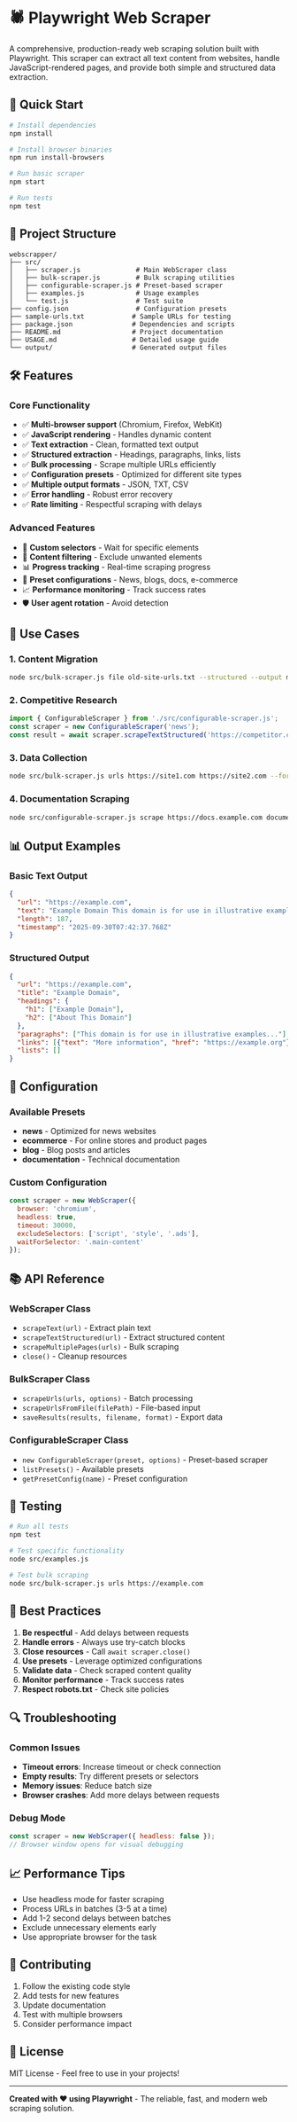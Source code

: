# 🕷️ Playwright Web Scraper

A comprehensive, production-ready web scraping solution built with Playwright. This scraper can extract all text content from websites, handle JavaScript-rendered pages, and provide both simple and structured data extraction.

## 🚀 Quick Start

```bash
# Install dependencies
npm install

# Install browser binaries
npm run install-browsers

# Run basic scraper
npm start

# Run tests
npm test
```

## 📁 Project Structure

```
webscrapper/
├── src/
│   ├── scraper.js              # Main WebScraper class
│   ├── bulk-scraper.js         # Bulk scraping utilities
│   ├── configurable-scraper.js # Preset-based scraper
│   ├── examples.js             # Usage examples
│   └── test.js                 # Test suite
├── config.json                 # Configuration presets
├── sample-urls.txt            # Sample URLs for testing
├── package.json               # Dependencies and scripts
├── README.md                  # Project documentation
├── USAGE.md                   # Detailed usage guide
└── output/                    # Generated output files
```

## 🛠️ Features

### Core Functionality
- ✅ **Multi-browser support** (Chromium, Firefox, WebKit)
- ✅ **JavaScript rendering** - Handles dynamic content
- ✅ **Text extraction** - Clean, formatted text output
- ✅ **Structured extraction** - Headings, paragraphs, links, lists
- ✅ **Bulk processing** - Scrape multiple URLs efficiently
- ✅ **Configuration presets** - Optimized for different site types
- ✅ **Multiple output formats** - JSON, TXT, CSV
- ✅ **Error handling** - Robust error recovery
- ✅ **Rate limiting** - Respectful scraping with delays

### Advanced Features
- 🔧 **Custom selectors** - Wait for specific elements
- 🧹 **Content filtering** - Exclude unwanted elements
- 📊 **Progress tracking** - Real-time scraping progress
- 🎯 **Preset configurations** - News, blogs, docs, e-commerce
- 📈 **Performance monitoring** - Track success rates
- 🛡️ **User agent rotation** - Avoid detection

## 🎯 Use Cases

### 1. Content Migration
```bash
node src/bulk-scraper.js file old-site-urls.txt --structured --output migration.json
```

### 2. Competitive Research
```javascript
import { ConfigurableScraper } from './src/configurable-scraper.js';
const scraper = new ConfigurableScraper('news');
const result = await scraper.scrapeTextStructured('https://competitor.com');
```

### 3. Data Collection
```bash
node src/bulk-scraper.js urls https://site1.com https://site2.com --format csv
```

### 4. Documentation Scraping
```bash
node src/configurable-scraper.js scrape https://docs.example.com documentation
```

## 📊 Output Examples

### Basic Text Output
```json
{
  "url": "https://example.com",
  "text": "Example Domain This domain is for use in illustrative examples...",
  "length": 187,
  "timestamp": "2025-09-30T07:42:37.768Z"
}
```

### Structured Output
```json
{
  "url": "https://example.com",
  "title": "Example Domain",
  "headings": {
    "h1": ["Example Domain"],
    "h2": ["About This Domain"]
  },
  "paragraphs": ["This domain is for use in illustrative examples..."],
  "links": [{"text": "More information", "href": "https://example.org"}],
  "lists": []
}
```

## 🔧 Configuration

### Available Presets
- **news** - Optimized for news websites
- **ecommerce** - For online stores and product pages
- **blog** - Blog posts and articles
- **documentation** - Technical documentation

### Custom Configuration
```javascript
const scraper = new WebScraper({
  browser: 'chromium',
  headless: true,
  timeout: 30000,
  excludeSelectors: ['script', 'style', '.ads'],
  waitForSelector: '.main-content'
});
```

## 📚 API Reference

### WebScraper Class
- `scrapeText(url)` - Extract plain text
- `scrapeTextStructured(url)` - Extract structured content
- `scrapeMultiplePages(urls)` - Bulk scraping
- `close()` - Cleanup resources

### BulkScraper Class
- `scrapeUrls(urls, options)` - Batch processing
- `scrapeUrlsFromFile(filePath)` - File-based input
- `saveResults(results, filename, format)` - Export data

### ConfigurableScraper Class
- `new ConfigurableScraper(preset, options)` - Preset-based scraper
- `listPresets()` - Available presets
- `getPresetConfig(name)` - Preset configuration

## 🧪 Testing

```bash
# Run all tests
npm test

# Test specific functionality
node src/examples.js

# Test bulk scraping
node src/bulk-scraper.js urls https://example.com
```

## 🚦 Best Practices

1. **Be respectful** - Add delays between requests
2. **Handle errors** - Always use try-catch blocks
3. **Close resources** - Call `await scraper.close()`
4. **Use presets** - Leverage optimized configurations
5. **Validate data** - Check scraped content quality
6. **Monitor performance** - Track success rates
7. **Respect robots.txt** - Check site policies

## 🔍 Troubleshooting

### Common Issues
- **Timeout errors**: Increase timeout or check connection
- **Empty results**: Try different presets or selectors
- **Memory issues**: Reduce batch size
- **Browser crashes**: Add more delays between requests

### Debug Mode
```javascript
const scraper = new WebScraper({ headless: false });
// Browser window opens for visual debugging
```

## 📈 Performance Tips

- Use headless mode for faster scraping
- Process URLs in batches (3-5 at a time)
- Add 1-2 second delays between batches
- Exclude unnecessary elements early
- Use appropriate browser for the task

## 🤝 Contributing

1. Follow the existing code style
2. Add tests for new features
3. Update documentation
4. Test with multiple browsers
5. Consider performance impact

## 📄 License

MIT License - Feel free to use in your projects!

---

**Created with ❤️ using Playwright** - The reliable, fast, and modern web scraping solution.